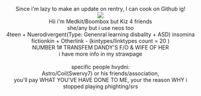 <p align="center">
Since i'm lazy to make an update on rentry, I can cook on Github ig!<br><img src="https://media1.tenor.com/m/mynPC7J9MdkAAAAd/phighting-boombox.gif"><br>Hii i'm Medkit/Boombox but Kiz 4 friends<br>she/any but i use neos too <br> 4teen + Nuerodivergent(Type: Genenral learning disbality + ASD) insomina<br>fictionkin + Otherlink - (kintypes/linktypes count = 20 )<br> NUMBER 1# TRANSFEM DANDY'S F/O & WIFE OF HER<br> i have more info in  my strawpage<br><br>specific people hvydni:<br> Astro/Coil(Swervy7) or his friends/association, <br>you'll pay WHAT YOU'VE HAVE DONE TO ME, your the reason WHY i stopped playing phighting/srs<br> 
